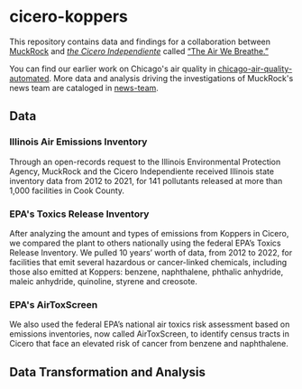 # cicero-koppers

This repository contains data and findings for a collaboration between [MuckRock](https://www.muckrock.com/) and [*the Cicero Independiente*](https://www.ciceroindependiente.com/) called [“The Air We Breathe.”](https://www.muckrock.com/news/archives/2023/nov/07/air-we-breathe-cicero-pollution/)

You can find our earlier work on Chicago's air quality in [chicago-air-quality-automated](https://github.com/MuckRock/chicago-air-quality-automated). More data and analysis driving the investigations of MuckRock's news team are cataloged in [news-team](https://github.com/MuckRock/news-team).


## Data

### Illinois Air Emissions Inventory
Through an open-records request to the Illinois Environmental Protection Agency, MuckRock and the Cicero Independiente received Illinois state inventory data from 2012 to 2021, for 141 pollutants released at more than 1,000 facilities in Cook County. 

### EPA's Toxics Release Inventory
After analyzing the amount and types of emissions from Koppers in Cicero, we compared the plant to others nationally using the federal EPA’s Toxics Release Inventory. We pulled 10 years’ worth of data, from 2012 to 2022, for facilities that emit several hazardous or cancer-linked chemicals, including those also emitted at Koppers: benzene, naphthalene, phthalic anhydride, maleic anhydride, quinoline, styrene and creosote.

### EPA's AirToxScreen 
We also used the federal EPA’s national air toxics risk assessment based on emissions inventories, now called AirToxScreen, to identify census tracts in Cicero that face an elevated risk of cancer from benzene and naphthalene. 

## Data Transformation and Analysis 
